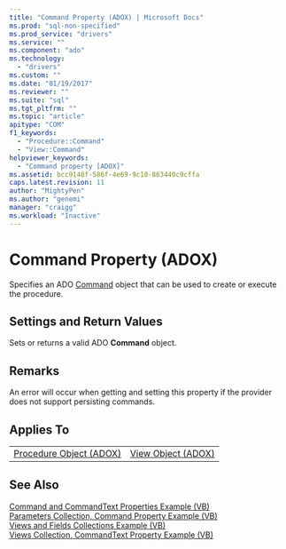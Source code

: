 ```yaml
---
title: "Command Property (ADOX) | Microsoft Docs"
ms.prod: "sql-non-specified"
ms.prod_service: "drivers"
ms.service: ""
ms.component: "ado"
ms.technology:
  - "drivers"
ms.custom: ""
ms.date: "01/19/2017"
ms.reviewer: ""
ms.suite: "sql"
ms.tgt_pltfrm: ""
ms.topic: "article"
apitype: "COM"
f1_keywords: 
  - "Procedure::Command"
  - "View::Command"
helpviewer_keywords: 
  - "Command property [ADOX]"
ms.assetid: bcc9146f-586f-4e69-9c10-863440c9cffa
caps.latest.revision: 11
author: "MightyPen"
ms.author: "genemi"
manager: "craigg"
ms.workload: "Inactive"
---
```

# Command Property (ADOX)
Specifies an ADO [Command](../../../ado/reference/ado-api/command-object-ado.md) object that can be used to create or execute the procedure.  
  
## Settings and Return Values  
 Sets or returns a valid ADO **Command** object.  
  
## Remarks  
 An error will occur when getting and setting this property if the provider does not support persisting commands.  
  
## Applies To  
  
|||  
|-|-|  
|[Procedure Object (ADOX)](../../../ado/reference/adox-api/procedure-object-adox.md)|[View Object (ADOX)](../../../ado/reference/adox-api/view-object-adox.md)|  
  
## See Also  
 [Command and CommandText Properties Example (VB)](../../../ado/reference/adox-api/command-and-commandtext-properties-example-vb.md)   
 [Parameters Collection, Command Property Example (VB)](../../../ado/reference/adox-api/parameters-collection-command-property-example-vb.md)   
 [Views and Fields Collections Example (VB)](../../../ado/reference/adox-api/views-and-fields-collections-example-vb.md)   
 [Views Collection, CommandText Property Example (VB)](../../../ado/reference/adox-api/views-collection-commandtext-property-example-vb.md)
